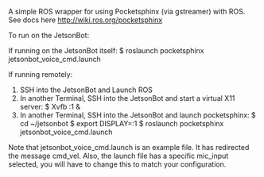 A simple ROS wrapper for using Pocketsphinx (via gstreamer) with ROS. See docs here http://wiki.ros.org/pocketsphinx

To run on the JetsonBot:

If running on the JetsonBot itself:
$ roslaunch pocketsphinx jetsonbot_voice_cmd.launch

If running remotely:
1. SSH into the JetsonBot and Launch ROS
2. In another Terminal, SSH into the JetsonBot and start a virtual X11 server:
   $ Xvfb :1 &
3. In another Terminal, SSH into the JetsonBot and launch pocketsphinx:
   $ cd ~/jetsonbot
   $ export DISPLAY=:1
   $ roslaunch pocketsphinx jetsonbot_voice_cmd.launch

Note that jetsonbot_voice_cmd.launch is an example file. It has redirected the message cmd_vel. Also, the launch file has a specific mic_input selected, you will have to change this to match your configuration.

